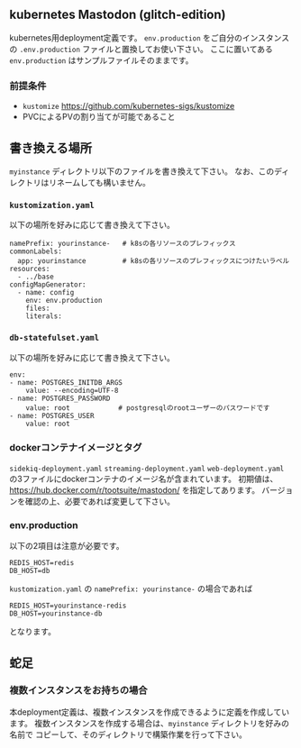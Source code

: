 ## kubernetes Mastodon (glitch-edition) 

kubernetes用deployment定義です。
`env.production` をご自分のインスタンスの `.env.production` ファイルと置換してお使い下さい。
ここに置いてある `env.production` はサンプルファイルそのままです。

### 前提条件

* `kustomize` https://github.com/kubernetes-sigs/kustomize
* PVCによるPVの割り当てが可能であること

## 書き換える場所

`myinstance` ディレクトリ以下のファイルを書き換えて下さい。
なお、このディレクトリはリネームしても構いません。

### `kustomization.yaml`

以下の場所を好みに応じて書き換えて下さい。

```
namePrefix: yourinstance-   # k8sの各リソースのプレフィックス
commonLabels:
  app: yourinstance         # k8sの各リソースのプレフィックスにつけたいラベル
resources:
  - ../base
configMapGenerator:
  - name: config
    env: env.production
    files:
    literals:
```

### `db-statefulset.yaml`

以下の場所を好みに応じて書き換えて下さい。

```
env:
- name: POSTGRES_INITDB_ARGS
	value: --encoding=UTF-8
- name: POSTGRES_PASSWORD
	value: root            # postgresqlのrootユーザーのパスワードです
- name: POSTGRES_USER
	value: root
```

### dockerコンテナイメージとタグ

`sidekiq-deployment.yaml` `streaming-deployment.yaml` `web-deployment.yaml` の3ファイルにdockerコンテナのイメージ名が含まれています。
初期値は、https://hub.docker.com/r/tootsuite/mastodon/ を指定してあります。
バージョンを確認の上、必要であれば変更して下さい。

### env.production

以下の2項目は注意が必要です。

```
REDIS_HOST=redis
DB_HOST=db
```

`kustomization.yaml` の `namePrefix: yourinstance-` の場合であれば

```
REDIS_HOST=yourinstance-redis
DB_HOST=yourinstance-db
```

となります。

## 蛇足

### 複数インスタンスをお持ちの場合

本deployment定義は、複数インスタンスを作成できるように定義を作成しています。
複数インスタンスを作成する場合は、`myinstance` ディレクトリを好みの名前で
コピーして、そのディレクトリで構築作業を行って下さい。
